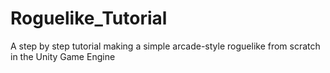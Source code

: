 # Roguelike_Tutorial
A step by step tutorial making a simple arcade-style roguelike from scratch in the Unity Game Engine
